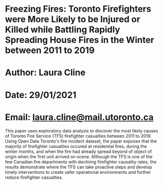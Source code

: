 # Freezing Fires: Toronto Firefighters were More Likely to be Injured or Killed while Battling Rapidly Spreading House Fires in the Winter between 2011 to 2019

# Author: Laura Cline 
# Date: 29/01/2021
# Email: laura.cline@mail.utoronto.ca

This paper uses exploratory data analysis to discover the most likely causes of Toronto Fire Service (TFS) firefighter casualties between 2011 to 2019. Using Open Data Toronto's fire incident dataset, the paper exposes that the majority of firefighter casualties occured at residential fires, during the winter months, and when the fire had already spread beyond of object of origin when the first unit arrived on scene. Although the TFS is one of the few Canadian fire departments with declining firefighter causality rates, the results demonstrate where the TFS can take proactive steps and develop timely interventions to create safer operational environments and further reduce firefighter casualties.